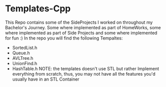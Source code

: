# Templates-Cpp

This Repo contains some of the SideProjects I worked on throughout my Bachelor's Journey.
Some where implemented as part of HomeWorks, some where implemented as part of Side Projects and some where implemented for fun :)
In the repo you will find the following Tempaltes:
 - SortedList.h
 - Queue.h
 - AVLTree.h
 - UnionFind.h
 - HashTable.h
NOTE: the templates doesn't use STL but rather Implement everything from scratch, thus, you may not have all the features you'd usually have in an STL Container
